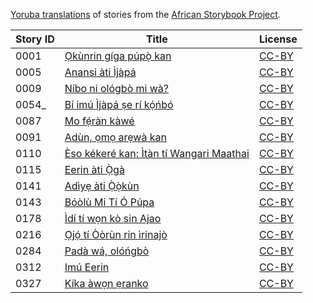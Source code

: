 [Yoruba translations](http://my.africanstorybook.org/language/yoruba) of stories from the [African Storybook Project](http://my.africanstorybook.org).

Story ID | Title | License
-------- | ----- | -------
0001 | [Ọkùnrin gíga púpọ̀ kan](http://my.africanstorybook.org/stories/%E1%BB%8Dk%C3%B9nrin-g%C3%ADga-p%C3%BAp%E1%BB%8D%CC%80-kan) | [CC-BY](https://creativecommons.org/licenses/by/3.0/)
0005 | [Anansi àti Ìjàpá](http://my.africanstorybook.org/stories/anansi-%C3%A0ti-%C3%ACj%C3%A0p%C3%A1) | [CC-BY](https://creativecommons.org/licenses/by/3.0/)
0009 | [Níbo ni ológbò mi wà?](http://my.africanstorybook.org/stories/n%C3%ADbo-ni-ol%C3%B3gb%C3%B2-mi-w%C3%A0-1) | [CC-BY](https://creativecommons.org/licenses/by/3.0/)
0054_ | [Bí imú Ìjàpá ṣe rí kọ́ńbó](http://my.africanstorybook.org/stories/b%C3%AD-im%C3%BA-%C3%ACj%C3%A0p%C3%A1-%E1%B9%A3e-r%C3%AD-k%E1%BB%8D%CC%81%C5%84b%C3%B3) | [CC-BY](https://creativecommons.org/licenses/by/4.0/)
0087 | [Mo fẹ́ràn kàwé](http://my.africanstorybook.org/stories/mo-f%E1%BA%B9%CC%81ra%CC%80n-ka%CC%80we%CC%81) | [CC-BY](https://creativecommons.org/licenses/by/3.0/)
0091 | [Adùn, ọmọ arẹwà kan](http://my.africanstorybook.org/stories/ad%C3%B9n-%E1%BB%8Dm%E1%BB%8D-ar%E1%BA%B9w%C3%A0-kan) | [CC-BY](https://creativecommons.org/licenses/by/4.0/)
0110 | [Èso kékeré kan: Ìtàn tí Wangari Maathai](http://my.africanstorybook.org/stories/%C3%A8so-k%C3%A9ker%C3%A9-kan-%C3%ACt%C3%A0n-t%C3%AD-wangari-maathai) | [CC-BY](https://creativecommons.org/licenses/by/4.0/)
0115 | [Eerin àti Ọ̀gà](http://my.africanstorybook.org/stories/eerin-%C3%A0ti-%E1%BB%8D%CC%80g%C3%A0) | [CC-BY](https://creativecommons.org/licenses/by/4.0/)
0141 | [Adìyẹ àti Ọ̀ọ̀kùn](http://my.africanstorybook.org/stories/ad%C3%ACy%E1%BA%B9-%C3%A0ti-%E1%BB%8D%CC%80%E1%BB%8D%CC%80k%C3%B9n) | [CC-BY](https://creativecommons.org/licenses/by/4.0/)
0143 | [Bóòlù Mi Tí Ó Púpa](http://my.africanstorybook.org/stories/b%C3%B3%C3%B2l%C3%B9-mi-t%C3%AD-%C3%B3-p%C3%BApa) | [CC-BY](https://creativecommons.org/licenses/by/4.0/)
0178 | [Ìdí tí wọn kò sin Ajao](http://my.africanstorybook.org/stories/%C3%ACd%C3%AD-t%C3%AD-w%E1%BB%8Dn-k%C3%B2-sin-ajao) | [CC-BY](https://creativecommons.org/licenses/by/4.0/)
0216 | [Ọjọ́ tí Òòrùn rin ìrinajò](http://my.africanstorybook.org/stories/%E1%BB%8Dj%E1%BB%8D%CC%81-t%C3%AD-%C3%B2%C3%B2r%C3%B9n-rin-%C3%ACrinaj%C3%B2) | [CC-BY](https://creativecommons.org/licenses/by/4.0/)
0284 | [Padà wá, olóńgbò](http://my.africanstorybook.org/stories/pad%C3%A0-w%C3%A1-ol%C3%B3%C5%84gb%C3%B2) | [CC-BY](https://creativecommons.org/licenses/by/3.0/)
0312 | [Imú Eerin](http://my.africanstorybook.org/stories/im%C3%BA-eerin) | [CC-BY](https://creativecommons.org/licenses/by/3.0/)
0327 | [Kíka àwọn ẹranko](http://my.africanstorybook.org/stories/k%C3%ADka-%C3%A0w%E1%BB%8Dn-%E1%BA%B9ranko) | [CC-BY](https://creativecommons.org/licenses/by/3.0/)
